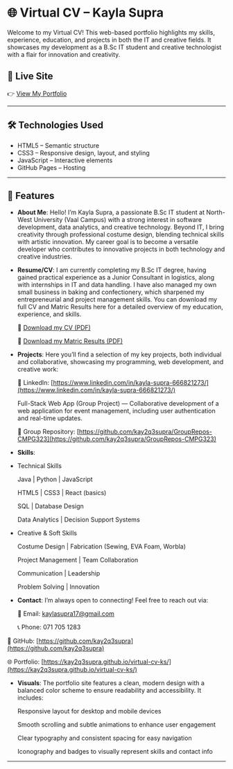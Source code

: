 # 🌐 Virtual CV – Kayla Supra

Welcome to my Virtual CV! This web-based portfolio highlights my skills, experience, education, and projects in both the IT and creative fields. It showcases my development as a B.Sc IT student and creative technologist with a flair for innovation and creativity.

## 🔗 Live Site

👉 [View My Portfolio](https://kay2q3supra.github.io/virtual-cv-ks/)  

---

## 🛠 Technologies Used

- HTML5 – Semantic structure
- CSS3 – Responsive design, layout, and styling
- JavaScript – Interactive elements
- GitHub Pages – Hosting

---

## 📁 Features

- **About Me**: Hello! I’m Kayla Supra, a passionate B.Sc IT student at North-West University (Vaal Campus) with a strong interest in software development, data analytics, and creative technology. Beyond IT, I bring creativity through professional costume design, blending technical skills with artistic innovation. My career goal is to become a versatile developer who contributes to innovative projects in both technology and creative industries.

- **Resume/CV**: I am currently completing my B.Sc IT degree, having gained practical experience as a Junior Consultant in logistics, along with internships in IT and data handling. I have also managed my own small business in baking and confectionery, which sharpened my entrepreneurial and project management skills. You can download my full CV and Matric Results here for a detailed overview of my education, experience, and skills.   

  🔗 [Download my CV (PDF)](./CV_KaylaSupra.pdf)

  🔗 [Download my Matric Results (PDF)](./Grade12Results.pdf)

- **Projects**: Here you’ll find a selection of my key projects, both individual and collaborative, showcasing my programming, web development, and creative work:

    🔗 LinkedIn: [https://www.linkedin.com/in/kayla-supra-666821273/](https://www.linkedin.com/in/kayla-supra-666821273/)

    Full-Stack Web App (Group Project) — Collaborative development of a web application for event management, including user authentication and real-time updates.

    🔗 Group Repository: [https://github.com/kay2q3supra/GroupRepos-CMPG323](https://github.com/kay2q3supra/GroupRepos-CMPG323)
    
- **Skills**:
- Technical Skills

    Java | Python | JavaScript

    HTML5 | CSS3 | React (basics)

    SQL | Database Design

    Data Analytics | Decision Support Systems

- Creative & Soft Skills

    Costume Design | Fabrication (Sewing, EVA Foam, Worbla)

    Project Management | Team Collaboration

    Communication | Leadership

    Problem Solving | Innovation 
- **Contact**: I’m always open to connecting! Feel free to reach out via:

    📧 Email: kaylasupra17@gmail.com

    📞 Phone: 071 705 1283

🔗 GitHub: [https://github.com/kay2q3supra](https://github.com/kay2q3supra)

🌐 Portfolio: [https://kay2q3supra.github.io/virtual-cv-ks/](https://kay2q3supra.github.io/virtual-cv-ks/)

- **Visuals**: The portfolio site features a clean, modern design with a balanced color scheme to ensure readability and accessibility. It includes:

    Responsive layout for desktop and mobile devices

    Smooth scrolling and subtle animations to enhance user engagement

    Clear typography and consistent spacing for easy navigation

    Iconography and badges to visually represent skills and contact info

---
